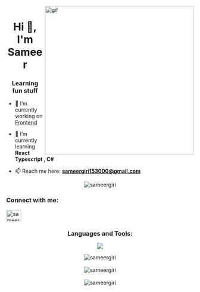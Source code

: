 <img src="https://cdn.dribbble.com/users/416610/screenshots/4801105/coding_desk_flat_vector_ui_ux_design_illustration_motion_animation_gif2.gif" align="right" width="400" alt="gif">

<h1 align="center">Hi 👋, I'm Sameer</h1>
<h3 align="center">Learning fun stuff</h3>

- 🔭 I’m currently working on [Frontend](https://github.com/SameerGiri69/NepTrade-Frontend)

- 🌱 I’m currently learning **React Typescript , C#**

- 📫 Reach me here: **sameergiri153000@gmail.com**



 <p align="center"> <img src="https://komarev.com/ghpvc/?username=SameerGiri69&color=800099&style=for-the-badge" alt="sameergiri" /> </p>


<h3 align="left">Connect with me:</h3>
<p align="left">
<a href="https://twitter.com/sameer153000" target="blank"><img align="center" src="https://raw.githubusercontent.com/rahuldkjain/github-profile-readme-generator/master/src/images/icons/Social/twitter.svg" alt="sameergiri153000" height="30" width="40" /></a>
</p>

<h3 align="center">Languages and Tools:</h3>
<p align="center">
  <img src="https://skillicons.dev/icons?i=cs,ts,react,javascript,nodejs,tailwindcss,html,css" /><br>
</p>


<p align="center">
  <img align="center" src="https://github-readme-streak-stats.herokuapp.com/?user=sameergiri69&theme=codeSTACKr&hide_border=true" alt="sameergiri"/><br><br/>
  <img align="center" src="https://github-readme-stats.vercel.app/api?username=sameergiri69&theme=codeSTACKr&hide_border=true&include_all_commits=true&count_private=false" alt="sameergiri"/><br><br/>
  <img align="center" src="https://github-readme-stats.vercel.app/api/top-langs/?username=sameergiri69&theme=codeSTACKr&hide_border=true&include_all_commits=true&count_private=false&layout=compact" alt="sameergiri"/>
</p>
